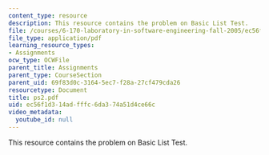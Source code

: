 ```yaml
---
content_type: resource
description: This resource contains the problem on Basic List Test.
file: /courses/6-170-laboratory-in-software-engineering-fall-2005/ec56f1d314adfffc6da374a51d4ce66c_ps2.pdf
file_type: application/pdf
learning_resource_types:
- Assignments
ocw_type: OCWFile
parent_title: Assignments
parent_type: CourseSection
parent_uid: 69f83d0c-3164-5ec7-f28a-27cf479cda26
resourcetype: Document
title: ps2.pdf
uid: ec56f1d3-14ad-fffc-6da3-74a51d4ce66c
video_metadata:
  youtube_id: null
---
```

This resource contains the problem on Basic List Test.

